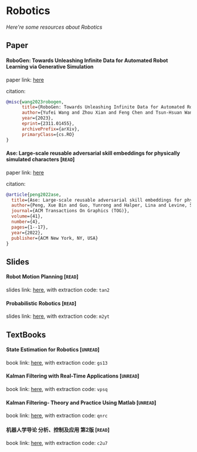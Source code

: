 # Robotics
*Here're some resources about Robotics*


## Paper

#### RoboGen: Towards Unleashing Infinite Data for Automated Robot Learning via Generative Simulation

paper link: [here](https://arxiv.org/pdf/2311.01455.pdf)

citation:
```bibtex
@misc{wang2023robogen,
      title={RoboGen: Towards Unleashing Infinite Data for Automated Robot Learning via Generative Simulation}, 
      author={Yufei Wang and Zhou Xian and Feng Chen and Tsun-Hsuan Wang and Yian Wang and Katerina Fragkiadaki and Zackory Erickson and David Held and Chuang Gan},
      year={2023},
      eprint={2311.01455},
      archivePrefix={arXiv},
      primaryClass={cs.RO}
}
```


#### Ase: Large-scale reusable adversarial skill embeddings for physically simulated characters [`READ`]

paper link: [here](https://dl.acm.org/doi/pdf/10.1145/3528223.3530110)

citation: 
```bibtex
@article{peng2022ase,
  title={Ase: Large-scale reusable adversarial skill embeddings for physically simulated characters},
  author={Peng, Xue Bin and Guo, Yunrong and Halper, Lina and Levine, Sergey and Fidler, Sanja},
  journal={ACM Transactions On Graphics (TOG)},
  volume={41},
  number={4},
  pages={1--17},
  year={2022},
  publisher={ACM New York, NY, USA}
}
```
    


## Slides

#### Robot Motion Planning [`READ`]
slides link: [here](https://pan.baidu.com/s/1JEPCCmeoCeI7maizP07oEg), with extraction code: `tan2`


#### Probabilistic Robotics [`READ`]
slides link: [here](https://pan.baidu.com/s/1fczpiArOSN2u29bp0ejGeA), with extraction code: `m2yt`


## TextBooks

#### State Estimation for Robotics [`UNREAD`]
book link: [here](https://pan.baidu.com/s/1DGvlNG_5I2gj9MYCf4uJTg), with extraction code: `gs13`


#### Kalman Filtering with Real-Time Applications [`UNREAD`]
book link: [here](https://pan.baidu.com/s/15E8eEF_19NZN_I8_UCl3JQ), with extraction code: `vpsq`


#### Kalman Filtering- Theory and Practice Using Matlab [`UNREAD`]
book link: [here](https://pan.baidu.com/s/1YXMlgaZteSaeyj8UtUxdMA), with extraction code: `qnrc`


#### 机器人学导论  分析、控制及应用  第2版 [`READ`]
book link: [here](https://pan.baidu.com/s/1dRjU-Qdbz9fOwKqpsd_j7g), with extraction code: `c2u7`